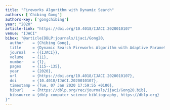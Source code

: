 ```yaml
---
title: "Fireworks Algorithm with Dynamic Search"
authors: ['Chibing Gong']
authors-key: ['gongchibing']
year: "2020"
article-link: "https://doi.org/10.4018/IJACI.2020010107"
venue: "IJACI"
bibex: "@article{DBLP:journals/ijaci/Gong20,
  author    = {Chibing Gong},
  title     = {Dynamic Search Fireworks Algorithm with Adaptive Parameters},
  journal   = {{IJACI}},
  volume    = {11},
  number    = {1},
  pages     = {115--135},
  year      = {2020},
  url       = {https://doi.org/10.4018/IJACI.2020010107},
  doi       = {10.4018/IJACI.2020010107},
  timestamp = {Tue, 07 Jan 2020 17:59:55 +0100},
  biburl    = {https://dblp.org/rec/journals/ijaci/Gong20.bib},
  bibsource = {dblp computer science bibliography, https://dblp.org}
}"
---
```

